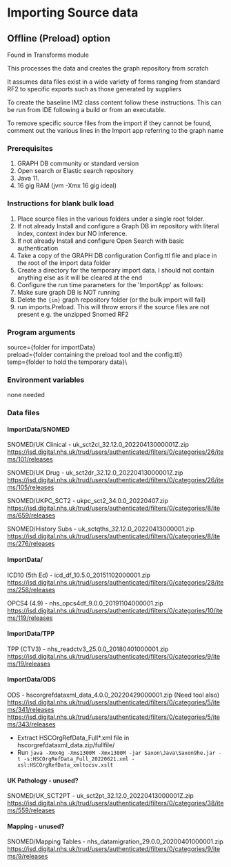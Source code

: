 # Importing Source data

## Offline (Preload) option 

Found in Transforms module

This processes the data and creates the graph repository from scratch

It assumes data files exist in a wide variety of forms ranging from standard RF2 to specific exports such as those generated by suppliers

To create the baseline IM2 class content follow these instructions. This can be run from IDE following a build or from an executable.

To remove specific source files from the import if they cannot be found, comment out the various lines in the Import app referring to the graph name

### Prerequisites
1. GRAPH DB community or standard version
2. Open search or Elastic search repository
3. Java 11.
4. 16 gig RAM (jvm -Xmx 16 gig ideal)

### Instructions for blank bulk load
1. Place source files in the various folders under a single root folder.
2. If not already Install and configure a Graph DB im repository with literal index, context index bur NO inference.
3. If not already Install and configure Open Search with basic authentication
4. Take a copy of the GRAPH DB configuration Config.ttl file and place in the root of the import data folder
5. Create a directory for the temporary import data. I should not contain anything else as it will be cleared at the end
6. Configure the run time parameters  for the 'ImportApp' as follows:
7. Make sure graph DB is NOT running
8. Delete the `{im}` graph repository folder (or the bulk import will fail)
9. run imports.Preload. This will throw errors if the source files are not present e.g. the unzipped Snomed RF2

### Program arguments  
source={folder for importData}\
preload={folder containing the preload tool and the config.ttl}\
temp={folder to hold the temporary data}\

### Environment variables
none needed

### Data files

#### ImportData/SNOMED
SNOMED/UK Clinical - uk_sct2cl_32.12.0_20220413000001Z.zip\
https://isd.digital.nhs.uk/trud/users/authenticated/filters/0/categories/26/items/101/releases

SNOMED/UK Drug - uk_sct2dr_32.12.0_20220413000001Z.zip\
https://isd.digital.nhs.uk/trud/users/authenticated/filters/0/categories/26/items/105/releases

SNOMED/UKPC_SCT2 - ukpc_sct2_34.0.0_20220407.zip\
https://isd.digital.nhs.uk/trud/users/authenticated/filters/0/categories/8/items/659/releases

SNOMED/History Subs - uk_sctqths_32.12.0_20220413000001.zip\
https://isd.digital.nhs.uk/trud/users/authenticated/filters/0/categories/8/items/276/releases

#### ImportData/

ICD10 (5th Ed) - icd_df_10.5.0_20151102000001.zip\
https://isd.digital.nhs.uk/trud/users/authenticated/filters/0/categories/28/items/258/releases

OPCS4 (4.9) - nhs_opcs4df_9.0.0_20191104000001.zip\
https://isd.digital.nhs.uk/trud/users/authenticated/filters/0/categories/10/items/119/releases

#### ImportData/TPP

TPP (CTV3) - nhs_readctv3_25.0.0_20180401000001.zip\
https://isd.digital.nhs.uk/trud/users/authenticated/filters/0/categories/9/items/19/releases

#### ImportData/ODS

ODS - hscorgrefdataxml_data_4.0.0_20220429000001.zip (Need tool also)\
https://isd.digital.nhs.uk/trud/users/authenticated/filters/0/categories/5/items/341/releases
https://isd.digital.nhs.uk/trud/users/authenticated/filters/0/categories/5/items/343/releases

* Extract HSCOrgRefData_Full*.xml file in hscorgrefdataxml_data.zip/fullfile/
* Run `java -Xmx4g -Xms1300M -Xmx1300M -jar Saxon\Java\Saxon9he.jar -t -s:HSCOrgRefData_Full_20220621.xml -xsl:HSCOrgRefData_xmltocsv.xslt`

#### UK Pathology - unused?
SNOMED/UK_SCT2PT - uk_sct2pt_32.12.0_20220413000001Z.zip\
https://isd.digital.nhs.uk/trud/users/authenticated/filters/0/categories/38/items/559/releases

#### Mapping - unused?
SNOMED/Mapping Tables - nhs_datamigration_29.0.0_20200401000001.zip\
https://isd.digital.nhs.uk/trud/users/authenticated/filters/0/categories/9/items/9/releases







